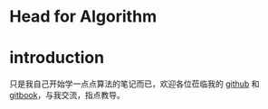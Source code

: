 Head for Algorithm
====

# introduction

只是我自己开始学一点点算法的笔记而已，欢迎各位莅临我的 [github][1] 和 [gitbook][2]，与我交流，指点教导。


[1]: https://github.com/icyzeroice/head-for-algorithm "笔记 github 仓库地址"

[2]: https://www.gitbook.com/read/book/icyzeroice/head-for-algorithm "同步 gitbook 地址"

